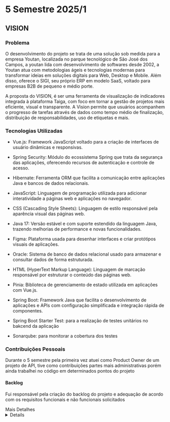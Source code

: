 # 5 Semestre 2025/1
## VISION
### Problema
<p>O desenvolvimento do projeto se trata de uma solução sob medida para a empresa Youtan, localizada no parque tecnológico de São José dos Campos, a youtan lida com desenvolvimento de softwares desde 2002, a Youtan atua com metodologias ágeis e tecnologias modernas para transformar ideias em soluções digitais para Web, Desktop e Mobile. Além disso, oferece o SIGI, seu próprio ERP em modelo SaaS, voltado para empresas B2B de pequeno e médio porte.</p> 
<p>A proposta do VISION, é ser uma ferramenta de visualização de indicadores integrada à plataforma Taiga, com foco em tornar a gestão de projetos mais eficiente, visual e transparente. A Vision permite que usuários acompanhem o progresso de tarefas através de dados como tempo médio de finalização, distribuição de responsabilidades, uso de etiquetas e mais.</p>

### Tecnologias Utilizadas
- Vue.js: Framework JavaScript voltado para a criação de interfaces de usuário dinâmicas e responsivas.

- Spring Security: Módulo do ecossistema Spring que trata da segurança das aplicações, oferecendo recursos de autenticação e controle de acesso.

- Hibernate: Ferramenta ORM que facilita a comunicação entre aplicações Java e bancos de dados relacionais.

- JavaScript: Linguagem de programação utilizada para adicionar interatividade a páginas web e aplicações no navegador.

- CSS (Cascading Style Sheets): Linguagem de estilo responsável pela aparência visual das páginas web.

- Java 17: Versão estável e com suporte estendido da linguagem Java, trazendo melhorias de performance e novas funcionalidades.

- Figma: Plataforma usada para desenhar interfaces e criar protótipos visuais de aplicações.

- Oracle: Sistema de banco de dados relacional usado para armazenar e consultar dados de forma estruturada.

- HTML (HyperText Markup Language): Linguagem de marcação responsável por estruturar o conteúdo das páginas web.

- Pinia: Biblioteca de gerenciamento de estado utilizada em aplicações com Vue.js.

- Spring Boot: Framework Java que facilita o desenvolvimento de aplicações e APIs com configuração simplificada e integração rápida de componentes.

- Spring Boot Starter Test: para a realização de testes unitários no bakcend da aplicação

- Sonarqube: para monitorar a cobertura dos testes

### Contribuições Pessoais

Durante o 5 semestre pela primeira vez atuei como Product Owner de um projeto de API, tive como contribuições partes mais administrativas porém ainda trabalhei no código em determinados pontos do projeto

#### Backlog

Fui responsável pela criação do backlog do projeto e adequação de acordo com os requisitos funcionais e não funcionais solicitados 

<summary>Mais Detalhes</summary>
<details>
| **Rank** | **Épico** | **User Storie** | **Estimativa** | **Requisito do Parceiro** | **Status**|
|---------|-----------|-----------------|---------------|--------------------------|---------------|
| 1 | Dashboard de Indicadores | Como um operador, quero visualizar a quantidade de cards por etiqueta, para que eu possa entender a distribuição das minhas tarefas. | 1 | RF1, RF2 | ✅ | 
| 2 | Dashboard de Indicadores | Como um operador, quero visualizar a quantidade de cards criados por período, para que eu possa acompanhar a criação das minhas tarefas. | 1 | RF1, RF3, RFN2, RFN3 | ✅ | 
| 3 | Dashboard de Indicadores | Como um operador, quero visualizar a quantidade de cards finalizados por período para que eu possa acompanhar a entrega de tarefas ao longo do tempo. | 1 | RF1, RF4, RFN2 | ✅ | 
| 4 | Dashboard de Indicadores | Como um operador, quero visualizar a quantidade de cards por status, para que eu possa entender o andamento das tarefas. | 1 | RF1, RF5 | ✅ | 
| 5 | Dashboard de Indicadores | Como um operador, quero visualizar o tempo médio de execução de cards, para que eu possa analisar a minha eficiência no processo de desenvolvimento. | 2 | RF1, RF6, RFN2 | 🔧 |
| 6 | Dashboard de Indicadores | Como um operador, quero visualizar os retrabalhos, para que eu possa acompanhar os meus cards que retornaram para o desenvolvimento devido a bugs. | 2 | RF1, RF8, RFN2 | ✅ |
| 7 | Dashboard de Indicadores | Como um admin, quero visualizar a quantidade de cards por status, para que eu possa entender o andamento das tarefas. | 2 | RF1, RF5 | ✅ | 
| 8 | Dashboard de Indicadores | Como um admin, quero visualizar o tempo médio de execução de cards, para que eu possa analisar a eficiência no processo de desenvolvimento. | 2 | RF1, RF6 | ✅ |
| 9 | Dashboard de Indicadores | Como um admin, quero visualizar os cards por colaborador, para que eu possa analisar a distribuição de tarefas. | 2 | RF1, RF7 | ✅ |
| 10 | Dashboard de Indicadores | Como um admin, quero visualizar os retrabalhos, para que eu possa acompanhar os cards que retornaram para o desenvolvimento devido a bugs. | 2 | RF1, RF8 | ✅ | 
| 11 | Dashboard de Indicadores | Como gestor, quero visualizar indicadores de meu time, para que eu possa avaliar a performance dos colaboradores e do time como um todo. | 2 | RF1, RNF2 | 🔧 |  
| 12 | Dashboard de Indicadores | Como gestor, quero visualizar os retrabalhos relacionados ao meu projeto, para que eu possa monitorar a qualidade do trabalho e identificar áreas que precisam de melhorias. | 2 | RF1, RF8 | ✅ | 
| 19 | Autenticação | Como um usuário, eu desejo que o sistema realize a autenticação do usuário, para que apenas usuários autorizados possam acessar as funcionalidades do sistema. | 2 | RF9, RFN1 | ✅ |
| 13 | Níveis de Acesso | Como admin, quero configurar os níveis de acesso para diferentes tipos de usuários (Operador, Gestor, Admin), para garantir que as permissões sejam corretamente atribuídas. | 2 | RF9, RFN1, RFN4 | ✅ | 
| 14 | Gestão de Acessos | Como admin, quero garantir que apenas um único gestor tenha acesso aos projetos do seu time, para evitar conflitos de acesso entre diferentes gestores. | 3 | RF9, RFN1, RFN4 | 🔧 |
| 15 | Dashboard de Indicadores | Como um admin, quero visualizar indicadores relacionados a todos os cards de todos os times, para que eu possa acompanhar a carga de trabalho e a distribuição das tarefas. | 3 | RF01, RFN01, RFN02, RFN03 | 🔧 |
| 16 | Dashboard de Indicadores | Como um admin, quero visualizar a quantidade de cards por etiqueta, para que eu possa entender a distribuição de tarefas. | 3 | RF1, RF2 | 🔧 | 
| 17 | Dashboard de Indicadores | Como um admin, quero visualizar a quantidade de cards criados por período, para que eu possa acompanhar a criação das tarefas ao longo do tempo. | 3 | RF1, RF3 | 🔧 |
| 18 | Dashboard de Indicadores | Como um admin, quero visualizar a quantidade de cards finalizados por período, para que eu possa acompanhar a entrega das tarefas ao longo do tempo. | 3 | RF1, RF4 | 🔧 | 

<details>

#### Protótipos de telas

Num primeiro momento do projeto foi necessario planejá-lo então atuei desenvolvendo as telas atravaes do aplicativo web Figma, prototipando detalehs como campos de inserção e o design das telas, pensando sempre na experiencia do usuário e em criar jum sistema intuitivo.

<summary>Mais detalhes</summary> 
<details>

Alguns protótipos que foram utilizados na versão final do projeto

<p><h5>Tela de Login</h5></p>

![image](https://github.com/user-attachments/assets/12dab46d-2283-42ed-8b58-ca82036c9936)

<p><h5>Tela principal da aplicação</h5></p>

![image](https://github.com/user-attachments/assets/4df00210-4604-4909-8785-3c4a1cbec699)


</details>

#### Devops: Testes Unitários

Como parte da matéria de Devops fui responsável pela parte de documentação e implementação dos testes unitários no projeto após análise criteriosa foram definidos os principais pontos necessários para qeu so testes fossem implementados como bibiliotecas a serem utilizadas e como deveria ser a estrutura dos mesmos e como deveriam ser apresentados no códigos

<summary></summary>
<details>
<p><h5>Exemplo de Teste Implementado no Backend</h5></p>
    ´´´ java

        @Operation(summary = "Processa o login com base no username e a senha.", description = "Processa o username e a senha e verifica se há um login válido para entrar na aplicação")
        @ApiResponses(value = {
                @ApiResponse(responseCode = "200", description = "Usuário existe."),
                @ApiResponse(responseCode = "500", description = "Não há um usuário existente.")
        })
    ´´´

<p><h5>Exemplo de Teste Implementado no Frontend</h5></p>
    ´´´
        it('should create graphics instances correctly', () => {
            const chartJs = require('chart.js')                     // Arrange
            const createChart = () => new chartJs.Chart()           // Act
            expect(createChart).not.toThrow()                       // Assert
        })

    ´´´
</details>


#### Hard Skills
- Spring Boot
Utilizei o Spring Boot para desenvolver a API do projeto, aproveitando sua configuração simplificada e integração com outros módulos do Spring. Isso acelerou o desenvolvimento e garantiu uma estrutura robusta.

- Oracle
Implementei o banco de dados com Oracle para armazenar informações da aplicação. A confiabilidade e os recursos da plataforma foram fundamentais para lidar com grandes volumes de dados.

#### Soft Skills
- Trabalho em Equipe: Durante o desenvolvimento do gerenciamento de usuários e da autenticação de usuários, colaborei ativamente com outros membros da equipe para garantir que o sistema estivesse funcionando de forma coesa, implementando soluções técnicas de forma eficaz e dentro dos requisitos do projeto.
- Gerenciamento de Tempo: Ao entrar no projeto tive que readequar a minha rotina para encontrar um alinhamento entre trabalho e faculdade e semrpe encontrando horários bons para desenvolver os códigos e funções que a mim eram indicados.
- Liderança: Durante o desenvlvimento aprendi como liderar e como tomar decisões importantes para o grupo e o futuro da aplicação
- Metodologia Scrum: Pude ter mais contato com a metodologia scrum a fundo de uma posição naqual nunca tinha estado antes trazendo melhor entendimento dos papéis de cada um no projeto e como auxiliar em determinadas dúvidas